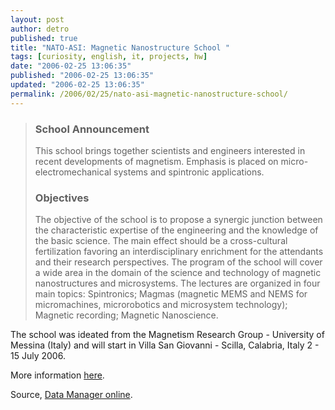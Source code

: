 ```yaml
---
layout: post
author: detro
published: true
title: "NATO-ASI: Magnetic Nanostructure School "
tags: [curiosity, english, it, projects, hw]
date: "2006-02-25 13:06:35"
published: "2006-02-25 13:06:35"
updated: "2006-02-25 13:06:35"
permalink: /2006/02/25/nato-asi-magnetic-nanostructure-school/
---
```


<blockquote><h3>School Announcement</h3>
This school brings together scientists and engineers interested in recent developments of magnetism. Emphasis is placed on micro-electromechanical systems and spintronic applications.

<h3>Objectives</h3>
The objective of the school is to propose a synergic junction between the characteristic expertise of the engineering and the knowledge of the basic science. The main effect should be a cross-cultural fertilization favoring an interdisciplinary enrichment for the attendants and their research perspectives.
The program of the school will cover a wide area in the domain of the science and technology of magnetic nanostructures and microsystems. The lectures are organized in four main topics: Spintronics; Magmas (magnetic MEMS and NEMS for micromachines, microrobotics and microsystem technology); Magnetic recording; Magnetic Nanoscience.
</blockquote>
The school was ideated from the Magnetism Research Group - University of Messina (Italy) and will start in Villa San Giovanni - Scilla, Calabria, Italy 2 - 15 July 2006.

More information <a href="http://www.simplymediaweb.it/nato/">here</a>.

Source, <a href="http://www.datamanager.it/articoli.php?idricercato=14213">Data Manager online</a>.


